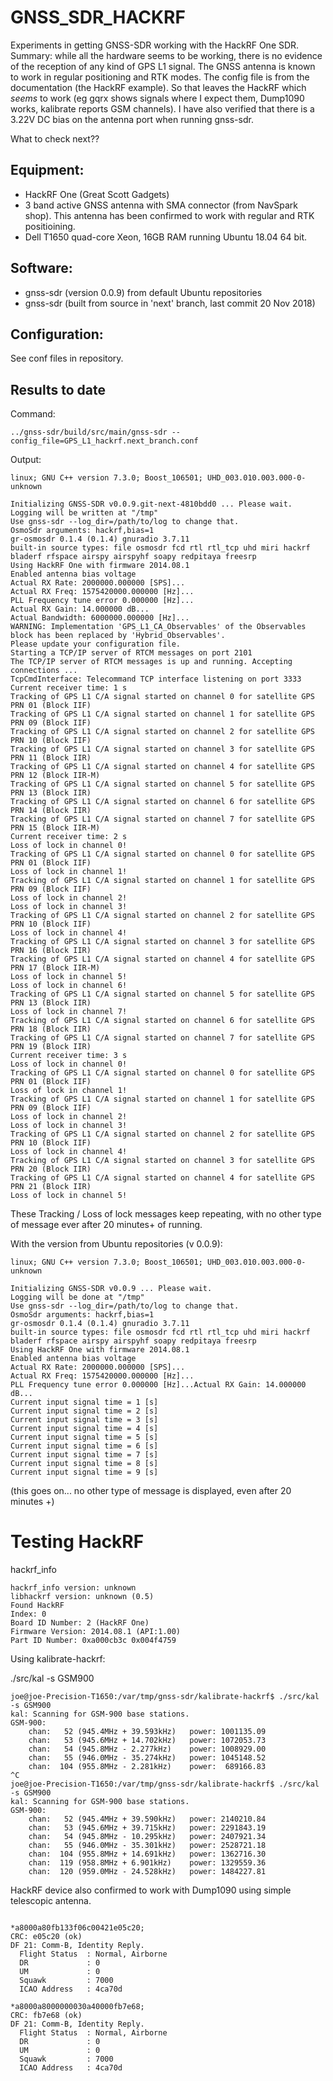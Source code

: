 # GNSS_SDR_HACKRF

Experiments in getting GNSS-SDR working with the HackRF One SDR. Summary: while all the hardware seems to be working, there is no evidence of the reception of any kind of GPS L1 signal. The GNSS antenna is known to work in regular positioning and RTK modes. The config file is from the documentation (the HackRF example). So that leaves the HackRF which *seems* to work (eg gqrx shows signals where I expect them, Dump1090 works, kalibrate reports GSM channels). I have also verified that there is a 3.22V DC bias on the antenna port when running gnss-sdr.

What to check next??

## Equipment:

 * HackRF One (Great Scott Gadgets)
 * 3 band active GNSS antenna with SMA connector (from NavSpark shop). This antenna has been confirmed to work with regular and RTK positioining.
 * Dell T1650 quad-core Xeon, 16GB RAM running Ubuntu 18.04 64 bit.
 
## Software:
 
 * gnss-sdr (version 0.0.9) from default Ubuntu repositories
 * gnss-sdr (built from source in 'next' branch, last commit 20 Nov 2018)

## Configuration:

See conf files in repository.


## Results to date

Command:

```
../gnss-sdr/build/src/main/gnss-sdr --config_file=GPS_L1_hackrf.next_branch.conf
```

Output:

```
linux; GNU C++ version 7.3.0; Boost_106501; UHD_003.010.003.000-0-unknown

Initializing GNSS-SDR v0.0.9.git-next-4810bdd0 ... Please wait.
Logging will be written at "/tmp"
Use gnss-sdr --log_dir=/path/to/log to change that.
OsmoSdr arguments: hackrf,bias=1
gr-osmosdr 0.1.4 (0.1.4) gnuradio 3.7.11
built-in source types: file osmosdr fcd rtl rtl_tcp uhd miri hackrf bladerf rfspace airspy airspyhf soapy redpitaya freesrp 
Using HackRF One with firmware 2014.08.1 
Enabled antenna bias voltage
Actual RX Rate: 2000000.000000 [SPS]...
Actual RX Freq: 1575420000.000000 [Hz]...
PLL Frequency tune error 0.000000 [Hz]...
Actual RX Gain: 14.000000 dB...
Actual Bandwidth: 6000000.000000 [Hz]...
WARNING: Implementation 'GPS_L1_CA_Observables' of the Observables block has been replaced by 'Hybrid_Observables'.
Please update your configuration file.
Starting a TCP/IP server of RTCM messages on port 2101
The TCP/IP server of RTCM messages is up and running. Accepting connections ...
TcpCmdInterface: Telecommand TCP interface listening on port 3333
Current receiver time: 1 s
Tracking of GPS L1 C/A signal started on channel 0 for satellite GPS PRN 01 (Block IIF)
Tracking of GPS L1 C/A signal started on channel 1 for satellite GPS PRN 09 (Block IIF)
Tracking of GPS L1 C/A signal started on channel 2 for satellite GPS PRN 10 (Block IIF)
Tracking of GPS L1 C/A signal started on channel 3 for satellite GPS PRN 11 (Block IIR)
Tracking of GPS L1 C/A signal started on channel 4 for satellite GPS PRN 12 (Block IIR-M)
Tracking of GPS L1 C/A signal started on channel 5 for satellite GPS PRN 13 (Block IIR)
Tracking of GPS L1 C/A signal started on channel 6 for satellite GPS PRN 14 (Block IIR)
Tracking of GPS L1 C/A signal started on channel 7 for satellite GPS PRN 15 (Block IIR-M)
Current receiver time: 2 s
Loss of lock in channel 0!
Tracking of GPS L1 C/A signal started on channel 0 for satellite GPS PRN 01 (Block IIF)
Loss of lock in channel 1!
Tracking of GPS L1 C/A signal started on channel 1 for satellite GPS PRN 09 (Block IIF)
Loss of lock in channel 2!
Loss of lock in channel 3!
Tracking of GPS L1 C/A signal started on channel 2 for satellite GPS PRN 10 (Block IIF)
Loss of lock in channel 4!
Tracking of GPS L1 C/A signal started on channel 3 for satellite GPS PRN 16 (Block IIR)
Tracking of GPS L1 C/A signal started on channel 4 for satellite GPS PRN 17 (Block IIR-M)
Loss of lock in channel 5!
Loss of lock in channel 6!
Tracking of GPS L1 C/A signal started on channel 5 for satellite GPS PRN 13 (Block IIR)
Loss of lock in channel 7!
Tracking of GPS L1 C/A signal started on channel 6 for satellite GPS PRN 18 (Block IIR)
Tracking of GPS L1 C/A signal started on channel 7 for satellite GPS PRN 19 (Block IIR)
Current receiver time: 3 s
Loss of lock in channel 0!
Tracking of GPS L1 C/A signal started on channel 0 for satellite GPS PRN 01 (Block IIF)
Loss of lock in channel 1!
Tracking of GPS L1 C/A signal started on channel 1 for satellite GPS PRN 09 (Block IIF)
Loss of lock in channel 2!
Loss of lock in channel 3!
Tracking of GPS L1 C/A signal started on channel 2 for satellite GPS PRN 10 (Block IIF)
Loss of lock in channel 4!
Tracking of GPS L1 C/A signal started on channel 3 for satellite GPS PRN 20 (Block IIR)
Tracking of GPS L1 C/A signal started on channel 4 for satellite GPS PRN 21 (Block IIR)
Loss of lock in channel 5!
```

These Tracking / Loss of lock messages keep repeating, with no other type of message ever after 20 minutes+ of running.

With the version from Ubuntu repositories (v 0.0.9):

```
linux; GNU C++ version 7.3.0; Boost_106501; UHD_003.010.003.000-0-unknown

Initializing GNSS-SDR v0.0.9 ... Please wait.
Logging will be done at "/tmp"
Use gnss-sdr --log_dir=/path/to/log to change that.
OsmoSdr arguments: hackrf,bias=1
gr-osmosdr 0.1.4 (0.1.4) gnuradio 3.7.11
built-in source types: file osmosdr fcd rtl rtl_tcp uhd miri hackrf bladerf rfspace airspy airspyhf soapy redpitaya freesrp 
Using HackRF One with firmware 2014.08.1 
Enabled antenna bias voltage
Actual RX Rate: 2000000.000000 [SPS]...
Actual RX Freq: 1575420000.000000 [Hz]...
PLL Frequency tune error 0.000000 [Hz]...Actual RX Gain: 14.000000 dB...
Current input signal time = 1 [s]
Current input signal time = 2 [s]
Current input signal time = 3 [s]
Current input signal time = 4 [s]
Current input signal time = 5 [s]
Current input signal time = 6 [s]
Current input signal time = 7 [s]
Current input signal time = 8 [s]
Current input signal time = 9 [s]
```

(this goes on... no other type of message is displayed, even after 20 minutes +)


# Testing HackRF 

hackrf_info

```
hackrf_info version: unknown
libhackrf version: unknown (0.5)
Found HackRF
Index: 0
Board ID Number: 2 (HackRF One)
Firmware Version: 2014.08.1 (API:1.00)
Part ID Number: 0xa000cb3c 0x004f4759
```

Using kalibrate-hackrf:

./src/kal -s GSM900

```
joe@joe-Precision-T1650:/var/tmp/gnss-sdr/kalibrate-hackrf$ ./src/kal  -s GSM900
kal: Scanning for GSM-900 base stations.
GSM-900:
	chan:   52 (945.4MHz + 39.593kHz)	power: 1001135.09
	chan:   53 (945.6MHz + 14.702kHz)	power: 1072053.73
	chan:   54 (945.8MHz - 2.277kHz)	power: 1008929.00
	chan:   55 (946.0MHz - 35.274kHz)	power: 1045148.52
	chan:  104 (955.8MHz - 2.281kHz)	power:  689166.83
^C
joe@joe-Precision-T1650:/var/tmp/gnss-sdr/kalibrate-hackrf$ ./src/kal  -s GSM900
kal: Scanning for GSM-900 base stations.
GSM-900:
	chan:   52 (945.4MHz + 39.590kHz)	power: 2140210.84
	chan:   53 (945.6MHz + 39.715kHz)	power: 2291843.19
	chan:   54 (945.8MHz - 10.295kHz)	power: 2407921.34
	chan:   55 (946.0MHz - 35.301kHz)	power: 2528721.18
	chan:  104 (955.8MHz + 14.691kHz)	power: 1362716.30
	chan:  119 (958.8MHz + 6.901kHz)	power: 1329559.36
	chan:  120 (959.0MHz - 24.528kHz)	power: 1484227.81

```

HackRF device also confirmed to work with Dump1090 using simple telescopic antenna.

```

*a8000a80fb133f06c00421e05c20;
CRC: e05c20 (ok)
DF 21: Comm-B, Identity Reply.
  Flight Status  : Normal, Airborne
  DR             : 0
  UM             : 0
  Squawk         : 7000
  ICAO Address   : 4ca70d

*a8000a8000000030a40000fb7e68;
CRC: fb7e68 (ok)
DF 21: Comm-B, Identity Reply.
  Flight Status  : Normal, Airborne
  DR             : 0
  UM             : 0
  Squawk         : 7000
  ICAO Address   : 4ca70d

```
